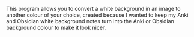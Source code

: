 This program allows you to convert a white background in an image to another colour of your choice, created because I wanted to keep my Anki and Obsidian white background notes turn into the Anki or Obsidian background colour to make it look nicer.

